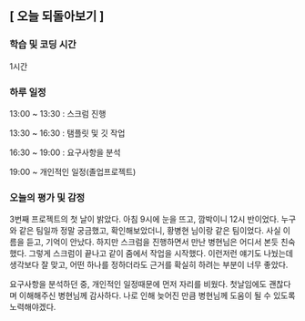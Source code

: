 ## [ 오늘 되돌아보기 ]

### 학습 및 코딩 시간 

1시간

### 하루 일정

13:00 ~ 13:30 : 스크럼 진행

13:30 ~ 16:30 : 탬플릿 및 깃 작업

16:30 ~ 19:00 : 요구사항을 분석

19:00 ~ 개인적인 일정(졸업프로젝트)

### 오늘의 평가 및 감정

3번째 프로젝트의 첫 날이 밝았다. 아침 9시에 눈을 뜨고, 깜박이니 12시 반이었다. 누구와 같은 팀일까 정말 궁금했고, 확인해보았더니, 황병현 님이랑 같은 팀이었다. 사실 이름을 듣고, 기억이 안났다. 하지만 스크럼을 진행하면서 만난 병현님은 어디서 본듯 친숙했다. 그렇게 스크럼이 끝나고 같이 줌에서 작업을 시작했다. 이런저런 얘기도 나눴는데 생각보다 잘 맞고, 어떤 하나를 정하더라도 근거를 확실히 하려는 부분이 너무 좋았다. 

요구사항을 분석하던 중, 개인적인 일정때문에 먼저 자리를 비웠다. 첫날임에도 괜찮다며 이해해주신 병현님께 감사하다. 나로 인해 늦어진 만큼 병현님께 도움이 될 수 있도록 노력해야겠다.

